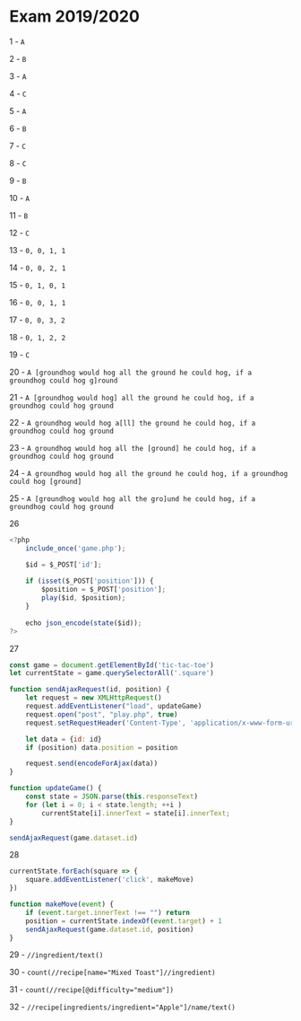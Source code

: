 # Exam 2019/2020

1 - `A`

2 - `B`

3 - `A`

4 - `C`

5 - `A`

6 - `B`

7 - `C`

8 - `C`

9 - `B`

10 - `A`

11 - `B`

12 - `C`

13 - `0, 0, 1, 1`

14 - `0, 0, 2, 1`

15 - `0, 1, 0, 1`

16 - `0, 0, 1, 1`

17 - `0, 0, 3, 2`

18 - `0, 1, 2, 2`

19 - `C`

20 - `A [groundhog would hog all the ground he could hog, if a groundhog could hog g]round`

21 - `A [groundhog would hog] all the ground he could hog, if a groundhog could hog ground`

22 - `A groundhog would hog a[ll] the ground he could hog, if a groundhog could hog ground`

23 - `A groundhog would hog all the [ground] he could hog, if a groundhog could hog ground`

24 - `A groundhog would hog all the ground he could hog, if a groundhog could hog [ground]`

25 - `A [groundhog would hog all the gro]und he could hog, if a groundhog could hog ground`

26
```js
<?php 
    include_once('game.php');

    $id = $_POST['id'];
    
    if (isset($_POST['position'])) {
        $position = $_POST['position'];
        play($id, $position);
    } 
    
    echo json_encode(state($id));
?>
```
27
```js
const game = document.getElementById('tic-tac-toe')
let currentState = game.querySelectorAll('.square')

function sendAjaxRequest(id, position) {
    let request = new XMLHttpRequest()
    request.addEventListener("load", updateGame)
    request.open("post", "play.php", true)
    request.setRequestHeader('Content-Type', 'application/x-www-form-urlencoded')

    let data = {id: id}
    if (position) data.position = position

    request.send(encodeForAjax(data))
}

function updateGame() {
    const state = JSON.parse(this.responseText)
    for (let i = 0; i < state.length; ++i )
        currentState[i].innerText = state[i].innerText;
}

sendAjaxRequest(game.dataset.id)
```

28
```js
currentState.forEach(square => {
    square.addEventListener('click', makeMove)
})

function makeMove(event) {
    if (event.target.innerText !== "") return
    position = currentState.indexOf(event.target) + 1
    sendAjaxRequest(game.dataset.id, position)
}
```

29 - `//ingredient/text()`

30 - `count(//recipe[name="Mixed Toast"]//ingredient)`

31 - `count(//recipe[@difficulty="medium"])`

32 - `//recipe[ingredients/ingredient="Apple"]/name/text()`